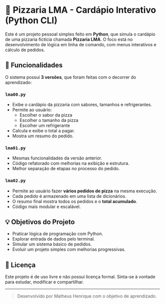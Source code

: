 
# 🍕 Pizzaria LMA - Cardápio Interativo (Python CLI)

Este é um projeto pessoal simples feito em **Python**, que simula o cardápio de uma pizzaria fictícia chamada **Pizzaria LMA**. O foco está no desenvolvimento de lógica em linha de comando, com menus interativos e cálculo de pedidos.

## 🔧 Funcionalidades

O sistema possui **3 versões**, que foram feitas com o decorrer do aprendizado:

### `lma00.py`
- Exibe o cardápio da pizzaria com sabores, tamanhos e refrigerantes.
- Permite ao usuário:
  - Escolher o sabor da pizza
  - Escolher o tamanho da pizza
  - Escolher um refrigerante
- Calcula e exibe o total a pagar.
- Mostra um resumo do pedido.

### `lma01.py`
- Mesmas funcionalidades da versão anterior.
- Código refatorado com melhorias na exibição e estrutura.
- Melhor separação de etapas no processo do pedido.

### `lma02.py`
- Permite ao usuário fazer **vários pedidos de pizza** na mesma execução.
- Cada pedido é armazenado em uma lista de dicionários.
- O resumo final mostra todos os pedidos e o **total acumulado**.
- Código mais modular e escalável.

## 💡 Objetivos do Projeto

- Praticar lógica de programação com Python.
- Explorar entrada de dados pelo terminal.
- Simular um sistema básico de pedidos.
- Evoluir um projeto simples com melhorias progressivas.

## 📜 Licença

Este projeto é de uso livre e não possui licença formal. Sinta-se à vontade para estudar, modificar e compartilhar.

---

> Desenvolvido por Matheus Henrique com o objetivo de aprendizado.
